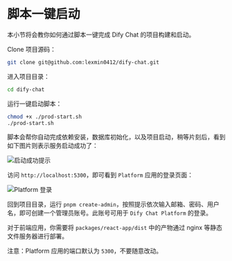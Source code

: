 # 脚本一键启动

本小节将会教你如何通过脚本一键完成 Dify Chat 的项目构建和启动。

Clone 项目源码：

```bash
git clone git@github.com:lexmin0412/dify-chat.git
```

进入项目目录：

```bash
cd dify-chat
```

运行一键启动脚本：

```bash
chmod +x ./prod-start.sh
./prod-start.sh
```

脚本会帮你自动完成依赖安装，数据库初始化，以及项目启动，稍等片刻后，看到如下图片则表示服务启动成功了：

![启动成功提示](/guide__one_key_start.png)

访问 `http://localhost:5300`，即可看到 `Platform` 应用的登录页面：

![Platform 登录](/guide__platform_login.png)

回到项目目录，运行 `pnpm create-admin`，按照提示依次输入邮箱、密码、用户名，即可创建一个管理员账号。此账号可用于 `Dify Chat Platform` 的登录。

对于前端应用，你需要将 `packages/react-app/dist` 中的产物通过 nginx 等静态文件服务器进行部署。

注意：Platform 应用的端口默认为 `5300`，不要随意改动。

